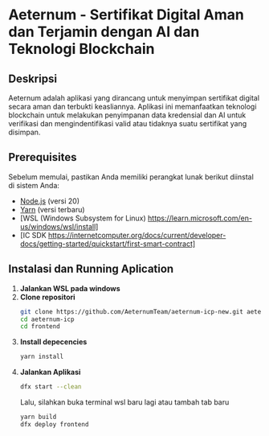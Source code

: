 # Aeternum - Sertifikat Digital Aman dan Terjamin dengan AI dan Teknologi Blockchain

## Deskripsi
Aeternum adalah aplikasi yang dirancang untuk menyimpan sertifikat digital secara aman dan terbukti keasliannya. Aplikasi ini memanfaatkan teknologi blockchain untuk melakukan penyimpanan data kredensial dan AI untuk verifikasi dan mengindentifikasi valid atau tidaknya suatu sertifikat yang disimpan.

## Prerequisites
Sebelum memulai, pastikan Anda memiliki perangkat lunak berikut diinstal di sistem Anda:

- [Node.js](https://nodejs.org/) (versi 20)
- [Yarn](https://yarnpkg.com/) (versi terbaru)
- [WSL (Windows Subsystem for Linux) https://learn.microsoft.com/en-us/windows/wsl/install]
- [IC SDK https://internetcomputer.org/docs/current/developer-docs/getting-started/quickstart/first-smart-contract]

## Instalasi dan Running Aplication

1. **Jalankan WSL pada windows**
2. **Clone repositori**
   ```bash
   git clone https://github.com/AeternumTeam/aeternum-icp-new.git aeternum-icp
   cd aeternum-icp
   cd frontend
   ```
3. **Install depecencies**
   ```bash
   yarn install
   ```
4. **Jalankan Aplikasi**
   ```bash
   dfx start --clean
   ```
   Lalu, silahkan buka terminal wsl baru lagi atau tambah tab baru
   ```bash
   yarn build
   dfx deploy frontend
   ```
